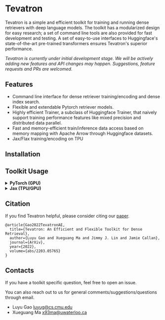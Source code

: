 # Tevatron
Tevatron is a simple and efficient toolkit for training and running dense retrievers with deep language models. 
The toolkit has a modularized design for easy research; a set of command line tools are also provided for fast
development and testing. A set of easy-to-use interfaces to Huggingface's state-of-the-art pre-trained transformers
ensures Tevatron's superior performance.

*Tevatron is currently under initial development stage. We will be actively adding new features and API changes
may happen. Suggestions, feature requests and PRs are welcomed.*

## Features
- Command line interface for dense retriever training/encoding and dense index search.
- Flexible and extendable Pytorch retriever models. 
- Highly efficient Trainer, a subclass of  Huggingface Trainer, that naively support training performance features like mixed precision and distributed data parallel.
- Fast and memory-efficient train/inference data access based on memory mapping with Apache Arrow through Huggingface datasets.
- Jax/Flax training/encoding on TPU

## Installation

## Toolkit Usage


<details><summary><b>PyTorch (GPU)</b></summary>

### Training

```bash
deepspeed --include localhost:0,1,2,3 --master_port 60000 --module tevatron.retriever.driver.train \
  --deepspeed deepspeed/ds_zero3_config.json \
  --output_dir retriever-mistral \
  --model_name_or_path mistralai/Mistral-7B-v0.1 \
  --lora \
  --lora_target_modules q_proj,k_proj,v_proj,o_proj,down_proj,up_proj,gate_proj \
  --save_steps 50 \
  --dataset_name Tevatron/msmarco-passage-aug \
  --query_prefix "Query: " \
  --passage_prefix "Passage: " \
  --bf16 \
  --pooling eos \
  --append_eos_token \
  --normalize \
  --temperature 0.01 \
  --per_device_train_batch_size 8 \
  --gradient_checkpointing \
  --train_group_size 16 \
  --learning_rate 1e-4 \
  --query_max_len 32 \
  --passage_max_len 156 \
  --num_train_epochs 1 \
  --logging_steps 10 \
  --overwrite_output_dir \
  --gradient_accumulation_steps 4
```

In batch passages per query: 8x4x16 = 512

Number of queries per update: 8x4x4 = 128

The training tooks about 70 hours on 4xA6000 GPU.

Equivalent training tooks about 110 hours on 1xA100 GPU.



### Encoding

#### Query Encoding
```bash
EMBEDDING_OUTPUT_DIR=<folder to save query embedding>
CUDA_VISIBLE_DEVICES=4 python -m tevatron.retriever.driver.encode \
  --output_dir=temp \
  --model_name_or_path mistralai/Mistral-7B-v0.1 \
  --lora_name_or_path retriever-mistral \
  --lora \
  --query_prefix "Query: " \
  --passage_prefix "Passage: " \
  --bf16 \
  --pooling eos \
  --append_eos_token \
  --normalize \
  --encode_is_query \
  --per_device_eval_batch_size 128 \
  --query_max_len 32 \
  --passage_max_len 156 \
  --dataset_name Tevatron/msmarco-passage \
  --dataset_split dev \
  --encode_output_path $EMBEDDING_OUTPUT_DIR/query-dev.pkl
```

#### Corpus Encoding
```bash
EMBEDDING_OUTPUT_DIR=<folder to save query embedding>
for s in 0 1 2 3
do
gpuid=$s
CUDA_VISIBLE_DEVICES=$gpuid python -m tevatron.retriever.driver.encode \
  --output_dir=temp \
  --model_name_or_path mistralai/Mistral-7B-v0.1 \
  --lora_name_or_path retriever-mistral \
  --lora \
  --query_prefix "Query: " \
  --passage_prefix "Passage: " \
  --bf16 \
  --pooling eos \
  --append_eos_token \
  --normalize \
  --per_device_eval_batch_size 128 \
  --query_max_len 32 \
  --passage_max_len 156 \
  --dataset_name Tevatron/msmarco-passage-corpus \
  --dataset_number_of_shards 4 \
  --dataset_shard_index ${s} \
  --encode_output_path $EMBEDDING_OUTPUT_DIR/corpus.${s}.pkl
done
```
> add & to the end of the command to run in the background in parallel.

### Retrieval
```bash
set -f && python -m tevatron.retriever.driver.search \
    --query_reps $EMBEDDING_OUTPUT_DIR/query-dev.pkl \
    --passage_reps $EMBEDDING_OUTPUT_DIR/corpus*.pkl \
    --depth 1000 \
    --batch_size 64 \
    --save_text \
    --save_ranking_to $EMBEDDING_OUTPUT_DIR/run.dev.txt
```

The output file is in the format of `<query_id> <passage_id> <score>` in each line.

</details>

<details><summary><b>Jax (TPU/GPU)</b></summary>

### Training

```bash
XLA_PYTHON_CLIENT_MEM_FRACTION=.95
python -m tevatron.tevax.experimental.mp.train_lora  \
   --checkpoint_dir retriever-mistral-jax \
   --train_file Tevatron/msmarco-passage \
   --model_name mistralai/Mistral-7B-v0.1 \
   --model_type mistral \
   --batch_size 128 \
   --num_target_passages 16 \
   --learning_rate 1e-4 \
   --seed 12345 \
   --mesh_shape 1 -1 \
   --weight_decay 0.00001 \
   --num_epochs 1 \
   --max_query_length 64 \
   --max_passage_length 128 \
   --pooling eos \
   --scale_by_dim True \
   --grad_cache \
   --passage_num_chunks 32 \
   --query_num_chunks 4
```

### Encoding

#### Query Encoding
```bash
python -m tevatron.tevax.experimental.mp.encode  \
   --model_type mistral \
   --model_name_or_path mistralai/Mistral-7B-v0.1 \
   --model_config_name_or_path mistralai/Mistral-7B-v0.1 \
   --tokenizer_name_or_path mistralai/Mistral-7B-v0.1 \
   --dataset_name_or_path Tevatron/msmarco-passage \
   --split dev \
   --output_path $EMBEDDING_OUTPUT_DIR/query-dev.pkl \
   --batch_size 32 \
   --input_type query \
   --max_seq_length 32 \
   --mesh_shape 1 -1 \
   --lora retriever-mistral-jax \
   --scale_by_dim
```

#### Corpus Encoding
```bash
python -m tevatron.tevax.experimental.mp.encode  \
   --model_type mistral \
   --model_name_or_path mistralai/Mistral-7B-v0.1 \
   --model_config_name_or_path mistralai/Mistral-7B-v0.1 \
   --tokenizer_name_or_path mistralai/Mistral-7B-v0.1 \
   --dataset_name_or_path Tevatron/msmarco-passage-corpus \
   --output_path $EMBEDDING_OUTPUT_DIR/corpus.pkl \
   --batch_size 32 \
   --input_type passage \
   --max_seq_length 128 \
   --mesh_shape 1 -1 \
   --lora retriever-mistral-jax \
   --scale_by_dim
```

### Retrieval
```bash
set -f && python -m tevatron.retriever.driver.search \
    --query_reps $EMBEDDING_OUTPUT_DIR/query-dev.pkl \
    --passage_reps $EMBEDDING_OUTPUT_DIR/corpus*.pkl \
    --depth 1000 \
    --batch_size 64 \
    --save_text \
    --save_ranking_to $EMBEDDING_OUTPUT_DIR/run.dev.txt
```

The output file is in the format of `<query_id> <passage_id> <score>` in each line.

</details>


## Citation
If you find Tevatron helpful, please consider citing our [paper](https://arxiv.org/abs/2203.05765).
```
@article{Gao2022TevatronAE,
  title={Tevatron: An Efficient and Flexible Toolkit for Dense Retrieval},
  author={Luyu Gao and Xueguang Ma and Jimmy J. Lin and Jamie Callan},
  journal={ArXiv},
  year={2022},
  volume={abs/2203.05765}
}
```

## Contacts
If you have a toolkit specific question, feel free to open an issue. 

You can also reach out to us for general comments/suggestions/questions through email.
- Luyu Gao luyug@cs.cmu.edu
- Xueguang Ma x93ma@uwaterloo.ca
